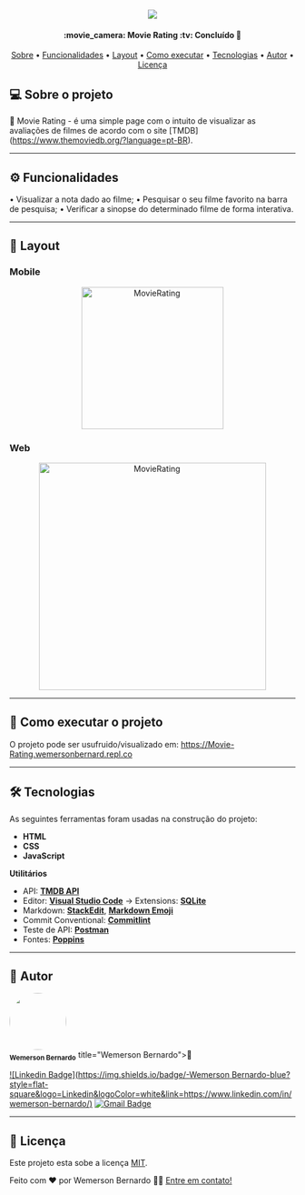 <h1 align="center">
    <img src="https://i.imgur.com/5SUehp7.png"/>
</h1>

<h4 align="center"> 
	:movie_camera: Movie Rating :tv: Concluído 🚀 
</h4>

<p align="center">
 <a href="#-sobre-o-projeto">Sobre</a> •
 <a href="#-funcionalidades">Funcionalidades</a> •
 <a href="#-layout">Layout</a> • 
 <a href="#-como-executar-o-projeto">Como executar</a> • 
 <a href="#-tecnologias">Tecnologias</a> • 
 <a href="#-autor">Autor</a> • 
 <a href="#user-content--licença">Licença</a>
</p>

## 💻 Sobre o projeto

:movie_camera: Movie Rating - é uma simple page com o intuito de visualizar as avaliações de filmes de acordo com o site [TMDB] (https://www.themoviedb.org/?language=pt-BR).

---

## ⚙️ Funcionalidades

  • Visualizar a nota dado ao filme;
  • Pesquisar o seu filme favorito na barra de pesquisa;
  • Verificar a sinopse do determinado filme de forma interativa.
  
---

## 🎨 Layout

### Mobile

<p align="center">
  <img alt="MovieRating" title="#MovieRating" src="https://i.imgur.com/yahRT6G.png" width="250px">
</p>

### Web

<p align="center" style="display: flex; align-items: flex-start; justify-content: center;">
  <img alt="MovieRating" title="#MovieRating" src="https://i.imgur.com/eyvB0mN.png" width="400px">
</p>

---

## 🚀 Como executar o projeto

O projeto pode ser usufruido/visualizado em: https://Movie-Rating.wemersonbernard.repl.co

---

## 🛠 Tecnologias

As seguintes ferramentas foram usadas na construção do projeto:

-   **HTML**
-   **CSS**
-   **JavaScript**

**Utilitários**

-   API:  **[TMDB API](https://www.themoviedb.org/documentation/api)**
-   Editor:  **[Visual Studio Code](https://code.visualstudio.com/)**  → Extensions:  **[SQLite](https://marketplace.visualstudio.com/items?itemName=alexcvzz.vscode-sqlite)**
-   Markdown:  **[StackEdit](https://stackedit.io/)**,  **[Markdown Emoji](https://gist.github.com/rxaviers/7360908)**
-   Commit Conventional:  **[Commitlint](https://github.com/conventional-changelog/commitlint)**
-   Teste de API:  **[Postman](https://www.postman.com)**
-   Fontes:  **[Poppins](https://fonts.google.com/specimen/Poppins)**

---

## 🦸 Autor

 <img style="border-radius: 50%;" src="https://media-exp1.licdn.com/dms/image/C4E35AQGU8XorqJ3xDA/profile-framedphoto-shrink_200_200/0/1614192002228?e=1616727600&v=beta&t=NrUJSebZ3WCVq6BgMpe01kGoOcLO7MNgoy_Hd3gXjHU" width="100px;" alt=""/>
 <br />
 <sub><b>Wemerson Bernardo</b></sub></a> title="Wemerson Bernardo">🚀</a>
 <br />

[![Linkedin Badge](https://img.shields.io/badge/-Wemerson Bernardo-blue?style=flat-square&logo=Linkedin&logoColor=white&link=https://www.linkedin.com/in/wemerson-bernardo/)](https://www.linkedin.com/in/tgmarinho/) 
[![Gmail Badge](https://img.shields.io/badge/-souzawermeson@gmail.com-c14438?style=flat-square&logo=Gmail&logoColor=white&link=mailto:souzawermeson@gmail.com)](mailto:souzawermeson@gmail.com)

---

## 📝 Licença

Este projeto esta sobe a licença [MIT](./LICENSE).

Feito com ❤️ por Wemerson Bernardo 👋🏽 [Entre em contato!](https://www.linkedin.com/in/wemerson-bernardo/)
